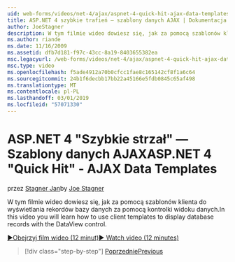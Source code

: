 ```yaml
---
uid: web-forms/videos/net-4/ajax/aspnet-4-quick-hit-ajax-data-templates
title: ASP.NET 4 szybkie trafień — szablony danych AJAX | Dokumentacja firmy Microsoft
author: JoeStagner
description: W tym filmie wideo dowiesz się, jak za pomocą szablonów klienta do wyświetlania rekordów bazy danych za pomocą kontrolki widoku danych.
ms.author: riande
ms.date: 11/16/2009
ms.assetid: dfb7d181-f97c-43cc-8a19-8403655382ea
msc.legacyurl: /web-forms/videos/net-4/ajax/aspnet-4-quick-hit-ajax-data-templates
msc.type: video
ms.openlocfilehash: f5ade4912a70b0cfcc1fae8c165142cf8f1a6c64
ms.sourcegitcommit: 24b1f6decbb17bb22a45166e5fdb0845c65af498
ms.translationtype: MT
ms.contentlocale: pl-PL
ms.lasthandoff: 03/01/2019
ms.locfileid: "57071330"
---
```

<a name="aspnet-4-quick-hit---ajax-data-templates"></a><span data-ttu-id="759e2-103">ASP.NET 4 "Szybkie strzał" — Szablony danych AJAX</span><span class="sxs-lookup"><span data-stu-id="759e2-103">ASP.NET 4 "Quick Hit" - AJAX Data Templates</span></span>
====================
<span data-ttu-id="759e2-104">przez [Stagner Jan](https://github.com/JoeStagner)</span><span class="sxs-lookup"><span data-stu-id="759e2-104">by [Joe Stagner](https://github.com/JoeStagner)</span></span>

<span data-ttu-id="759e2-105">W tym filmie wideo dowiesz się, jak za pomocą szablonów klienta do wyświetlania rekordów bazy danych za pomocą kontrolki widoku danych.</span><span class="sxs-lookup"><span data-stu-id="759e2-105">In this video you will learn how to use client templates to display database records with the DataView control.</span></span> 

[<span data-ttu-id="759e2-106">&#9654;Obejrzyj film wideo (12 minut)</span><span class="sxs-lookup"><span data-stu-id="759e2-106">&#9654; Watch video (12 minutes)</span></span>](https://channel9.msdn.com/Blogs/ASP-NET-Site-Videos/aspnet-4-quick-hit-ajax-data-templates)

> [!div class="step-by-step"]
> [<span data-ttu-id="759e2-107">Poprzednie</span><span class="sxs-lookup"><span data-stu-id="759e2-107">Previous</span></span>](aspnet-4-quick-hit-jquery-syntax-for-microsoft-ajax.md)
